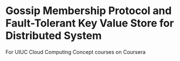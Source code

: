 # Gossip Membership Protocol and Fault-Tolerant Key Value Store for Distributed System
For UIUC Cloud Computing Concept courses on Coursera
